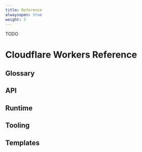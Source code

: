 ```yaml
---
title: Reference
alwaysopen: true
weight: 5
---
```


TODO 

# Cloudflare Workers Reference

## Glossary

## API

## Runtime

## Tooling

## Templates
